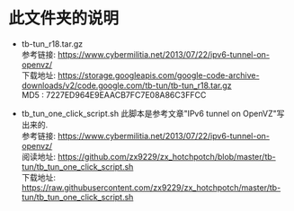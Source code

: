 # 此文件夹的说明  

* tb-tun_r18.tar.gz  
  参考链接: https://www.cybermilitia.net/2013/07/22/ipv6-tunnel-on-openvz/  
  下载地址: https://storage.googleapis.com/google-code-archive-downloads/v2/code.google.com/tb-tun/tb-tun_r18.tar.gz  
  MD5    : 7227ED964E9EAACB7FC7E08A86C3FFCC

- tb_tun_one_click_script.sh
  此脚本是参考文章"IPv6 tunnel on OpenVZ"写出来的.  
  参考链接: https://www.cybermilitia.net/2013/07/22/ipv6-tunnel-on-openvz/  
  阅读地址:           https://github.com/zx9229/zx_hotchpotch/blob/master/tb-tun/tb_tun_one_click_script.sh  
  下载地址: https://raw.githubusercontent.com/zx9229/zx_hotchpotch/master/tb-tun/tb_tun_one_click_script.sh  
